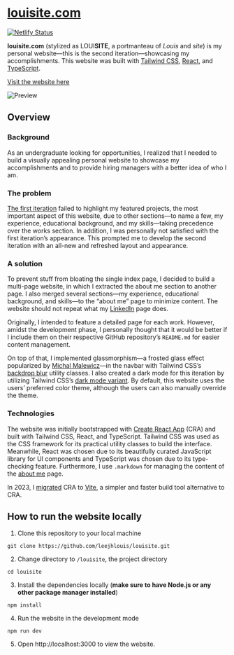 # [louisite.com](https://louisite.com/)

[![Netlify Status](https://api.netlify.com/api/v1/badges/b5ed574c-98f0-4d7e-bec5-ebcf23f65039/deploy-status)](https://app.netlify.com/sites/louisite/deploys)

**louisite.com** (stylized as LOUI**SITE**, a portmanteau of _Louis_ and _site_) is my personal website—this is the second iteration—showcasing my accomplishments. This website was built with [Tailwind CSS](https://tailwindcss.com/), [React](https://reactjs.org/), and [TypeScript](https://www.typescriptlang.org/).

[Visit the website here](https://louisite.com/)

![Preview](src/assets/images/preview.png)

## Overview

### Background

As an undergraduate looking for opportunities, I realized that I needed to build a visually appealing personal website to showcase my accomplishments and to provide hiring managers with a better idea of who I am.

### The problem

[The first iteration](https://github.com/leejhlouis/louisite-v1) failed to highlight my featured projects, the most important aspect of this website, due to other sections—to name a few, my experience, educational background, and my skills—taking precedence over the works section. In addition, I was personally not satisfied with the first iteration’s appearance. This prompted me to develop the second iteration with an all-new and refreshed layout and appearance.

### A solution

To prevent stuff from bloating the single index page, I decided to build a multi-page website, in which I extracted the about me section to another page. I also merged several sections—my experience, educational background, and skills—to the “about me” page to minimize content. The website should not repeat what my [LinkedIn](https://www.linkedin.com/in/louis-gustavo) page does.

Originally, I intended to feature a detailed page for each work. However, amidst the development phase, I personally thought that it would be better if I include them on their respective GitHub repository’s `README.md` for easier content management.

On top of that, I implemented glassmorphism—a frosted glass effect popularized by [Michal Malewicz](https://uxdesign.cc/glassmorphism-in-user-interfaces-1f39bb1308c9)—in the navbar with Tailwind CSS’s [backdrop blur](https://tailwindcss.com/docs/backdrop-blur) utility classes. I also created a dark mode for this iteration by utilizing Tailwind CSS’s [dark mode variant](https://tailwindcss.com/docs/dark-mode). By default, this website uses the users’ preferred color theme, although the users can also manually override the theme.

### Technologies

The website was initially bootstrapped with [Create React App](https://create-react-app.dev/) (CRA) and built with Tailwind CSS, React, and TypeScript. Tailwind CSS was used as the CSS framework for its practical utility classes to build the interface. Meanwhile, React was chosen due to its beautifully curated JavaScript library for UI components and TypeScript was chosen due to its type-checking feature. Furthermore, I use `.markdown` for managing the content of the [about me](https://louisite.com/about) page.

In 2023, I [migrated](https://github.com/leejhlouis/louisite/pull/9) CRA to [Vite](https://vitejs.dev/), a simpler and faster build tool alternative to CRA.

## How to run the website locally

1. Clone this repository to your local machine

```
git clone https://github.com/leejhlouis/louisite.git
```

2. Change directory to `/louisite`, the project directory

```
cd louisite
```

3. Install the dependencies locally (**make sure to have Node.js or any other package manager installed**)

```
npm install
```

4. Run the website in the development mode

```
npm run dev
```

5. Open http://localhost:3000 to view the website.
